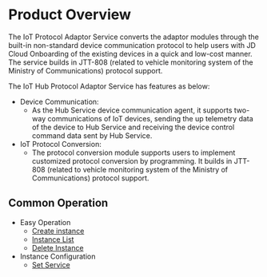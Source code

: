 # Product Overview


The IoT Protocol Adaptor Service converts the adaptor modules through the built-in non-standard device communication protocol to help users with JD Cloud Onboarding of the existing devices in a quick and low-cost manner. The service builds in JTT-808 (related to vehicle monitoring system of the Ministry of Communications) protocol support.

The IoT Hub Protocol Adaptor Service has features as below:

* Device Communication:
	* As the Hub Service device communication agent, it supports two-way communications of IoT devices, sending the up telemetry data of the device to Hub Service and receiving the device control command data sent by Hub Service.
* IoT Protocol Conversion:
	* The protocol conversion module supports users to implement customized protocol conversion by programming. It builds in JTT-808 (related to vehicle monitoring system of the Ministry of Communications) protocol support.


## Common Operation

- Easy Operation
	- [Create instance](../Getting-Started/Create-Instance.md)
	- [Instance List](../Getting-Started/List-Instance.md)
	- [Delete Instance](../Getting-Started/Delete-Instance.md)
- Instance Configuration
	- [Set Service](../Operation-Guide/Instance-Configuration/Instance-Configuration.md)

